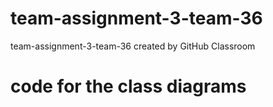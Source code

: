 # team-assignment-3-team-36
team-assignment-3-team-36 created by GitHub Classroom

# code for the class diagrams
